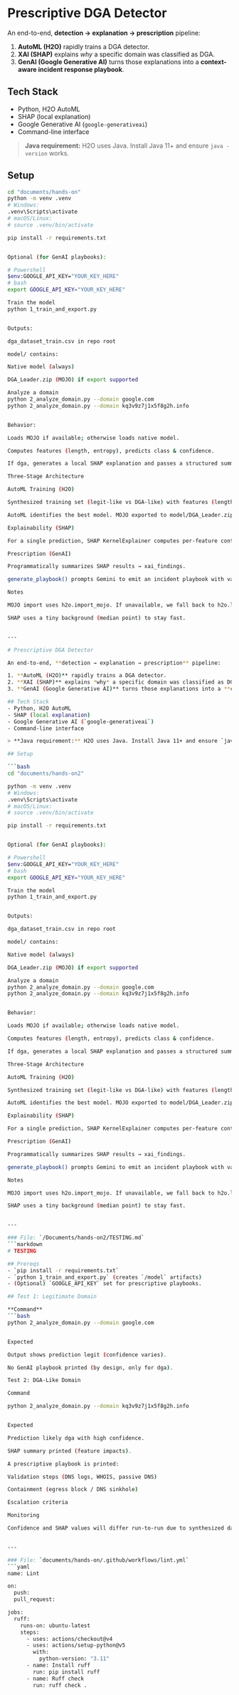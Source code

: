# Prescriptive DGA Detector

An end-to-end, **detection → explanation → prescription** pipeline:

1. **AutoML (H2O)** rapidly trains a DGA detector.
2. **XAI (SHAP)** explains *why* a specific domain was classified as DGA.
3. **GenAI (Google Generative AI)** turns those explanations into a **context-aware incident response playbook**.

## Tech Stack
- Python, H2O AutoML
- SHAP (local explanation)
- Google Generative AI (`google-generativeai`)
- Command-line interface

> **Java requirement:** H2O uses Java. Install Java 11+ and ensure `java -version` works.

## Setup

```bash
cd "documents/hands-on"
python -m venv .venv
# Windows:
.venv\Scripts\activate
# macOS/Linux:
# source .venv/bin/activate

pip install -r requirements.txt


Optional (for GenAI playbooks):

# Powershell
$env:GOOGLE_API_KEY="YOUR_KEY_HERE"
# bash
export GOOGLE_API_KEY="YOUR_KEY_HERE"

Train the model
python 1_train_and_export.py


Outputs:

dga_dataset_train.csv in repo root

model/ contains:

Native model (always)

DGA_Leader.zip (MOJO) if export supported

Analyze a domain
python 2_analyze_domain.py --domain google.com
python 2_analyze_domain.py --domain kq3v9z7j1x5f8g2h.info


Behavior:

Loads MOJO if available; otherwise loads native model.

Computes features (length, entropy), predicts class & confidence.

If dga, generates a local SHAP explanation and passes a structured summary to Gemini to produce a prescriptive IR playbook (or a local fallback if no API key).

Three-Stage Architecture

AutoML Training (H2O)

Synthesized training set (legit-like vs DGA-like) with features (length, entropy).

AutoML identifies the best model. MOJO exported to model/DGA_Leader.zip when supported.

Explainability (SHAP)

For a single prediction, SHAP KernelExplainer computes per-feature contributions toward dga probability.

Prescription (GenAI)

Programmatically summarizes SHAP results → xai_findings.

generate_playbook() prompts Gemini to emit an incident playbook with validation, containment, and escalation steps.

Notes

MOJO import uses h2o.import_mojo. If unavailable, we fall back to h2o.load_model (native).

SHAP uses a tiny background (median point) to stay fast.


---

# Prescriptive DGA Detector

An end-to-end, **detection → explanation → prescription** pipeline:

1. **AutoML (H2O)** rapidly trains a DGA detector.
2. **XAI (SHAP)** explains *why* a specific domain was classified as DGA.
3. **GenAI (Google Generative AI)** turns those explanations into a **context-aware incident response playbook**.

## Tech Stack
- Python, H2O AutoML
- SHAP (local explanation)
- Google Generative AI (`google-generativeai`)
- Command-line interface

> **Java requirement:** H2O uses Java. Install Java 11+ and ensure `java -version` works.

## Setup

```bash
cd "documents/hands-on2"

python -m venv .venv
# Windows:
.venv\Scripts\activate
# macOS/Linux:
# source .venv/bin/activate

pip install -r requirements.txt


Optional (for GenAI playbooks):

# Powershell
$env:GOOGLE_API_KEY="YOUR_KEY_HERE"
# bash
export GOOGLE_API_KEY="YOUR_KEY_HERE"

Train the model
python 1_train_and_export.py


Outputs:

dga_dataset_train.csv in repo root

model/ contains:

Native model (always)

DGA_Leader.zip (MOJO) if export supported

Analyze a domain
python 2_analyze_domain.py --domain google.com
python 2_analyze_domain.py --domain kq3v9z7j1x5f8g2h.info


Behavior:

Loads MOJO if available; otherwise loads native model.

Computes features (length, entropy), predicts class & confidence.

If dga, generates a local SHAP explanation and passes a structured summary to Gemini to produce a prescriptive IR playbook (or a local fallback if no API key).

Three-Stage Architecture

AutoML Training (H2O)

Synthesized training set (legit-like vs DGA-like) with features (length, entropy).

AutoML identifies the best model. MOJO exported to model/DGA_Leader.zip when supported.

Explainability (SHAP)

For a single prediction, SHAP KernelExplainer computes per-feature contributions toward dga probability.

Prescription (GenAI)

Programmatically summarizes SHAP results → xai_findings.

generate_playbook() prompts Gemini to emit an incident playbook with validation, containment, and escalation steps.

Notes

MOJO import uses h2o.import_mojo. If unavailable, we fall back to h2o.load_model (native).

SHAP uses a tiny background (median point) to stay fast.


---

### File: `/Documents/hands-on2/TESTING.md`
```markdown
# TESTING

## Prereqs
- `pip install -r requirements.txt`
- `python 1_train_and_export.py` (creates `/model` artifacts)
- (Optional) `GOOGLE_API_KEY` set for prescriptive playbooks.

## Test 1: Legitimate Domain

**Command**
```bash
python 2_analyze_domain.py --domain google.com


Expected

Output shows prediction legit (confidence varies).

No GenAI playbook printed (by design, only for dga).

Test 2: DGA-Like Domain

Command

python 2_analyze_domain.py --domain kq3v9z7j1x5f8g2h.info


Expected

Prediction likely dga with high confidence.

SHAP summary printed (feature impacts).

A prescriptive playbook is printed:

Validation steps (DNS logs, WHOIS, passive DNS)

Containment (egress block / DNS sinkhole)

Escalation criteria

Monitoring

Confidence and SHAP values will differ run-to-run due to synthesized data and AutoML randomness, but should qualitatively match the above behavior.


---

### File: `documents/hands-on/.github/workflows/lint.yml`
```yaml
name: Lint

on:
  push:
  pull_request:

jobs:
  ruff:
    runs-on: ubuntu-latest
    steps:
      - uses: actions/checkout@v4
      - uses: actions/setup-python@v5
        with:
          python-version: "3.11"
      - name: Install ruff
        run: pip install ruff
      - name: Ruff check
        run: ruff check .
